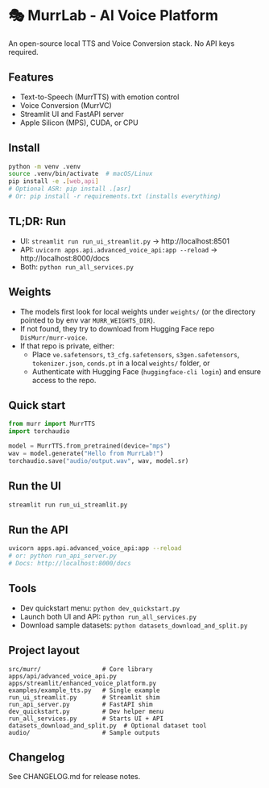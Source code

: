 # 🎭 MurrLab - AI Voice Platform

An open-source local TTS and Voice Conversion stack. No API keys required.

## Features
- Text-to-Speech (MurrTTS) with emotion control
- Voice Conversion (MurrVC)
- Streamlit UI and FastAPI server
- Apple Silicon (MPS), CUDA, or CPU

## Install
```bash
python -m venv .venv
source .venv/bin/activate  # macOS/Linux
pip install -e .[web,api]
# Optional ASR: pip install .[asr]
# Or: pip install -r requirements.txt (installs everything)
```

## TL;DR: Run
- UI: `streamlit run run_ui_streamlit.py` → http://localhost:8501
- API: `uvicorn apps.api.advanced_voice_api:app --reload` → http://localhost:8000/docs
- Both: `python run_all_services.py`

## Weights
- The models first look for local weights under `weights/` (or the directory pointed to by env var `MURR_WEIGHTS_DIR`).
- If not found, they try to download from Hugging Face repo `DisMurr/murr-voice`.
- If that repo is private, either:
  - Place `ve.safetensors`, `t3_cfg.safetensors`, `s3gen.safetensors`, `tokenizer.json`, `conds.pt` in a local `weights/` folder, or
  - Authenticate with Hugging Face (`huggingface-cli login`) and ensure access to the repo.

## Quick start
```python
from murr import MurrTTS
import torchaudio

model = MurrTTS.from_pretrained(device="mps")
wav = model.generate("Hello from MurrLab!")
torchaudio.save("audio/output.wav", wav, model.sr)
```

## Run the UI
```bash
streamlit run run_ui_streamlit.py
```

## Run the API
```bash
uvicorn apps.api.advanced_voice_api:app --reload
# or: python run_api_server.py
# Docs: http://localhost:8000/docs
```

## Tools
- Dev quickstart menu: `python dev_quickstart.py`
- Launch both UI and API: `python run_all_services.py`
- Download sample datasets: `python datasets_download_and_split.py`

## Project layout
```
src/murr/                 # Core library
apps/api/advanced_voice_api.py
apps/streamlit/enhanced_voice_platform.py
examples/example_tts.py   # Single example
run_ui_streamlit.py       # Streamlit shim
run_api_server.py         # FastAPI shim
dev_quickstart.py         # Dev helper menu
run_all_services.py       # Starts UI + API
datasets_download_and_split.py  # Optional dataset tool
audio/                    # Sample outputs
```

## Changelog
See CHANGELOG.md for release notes.
